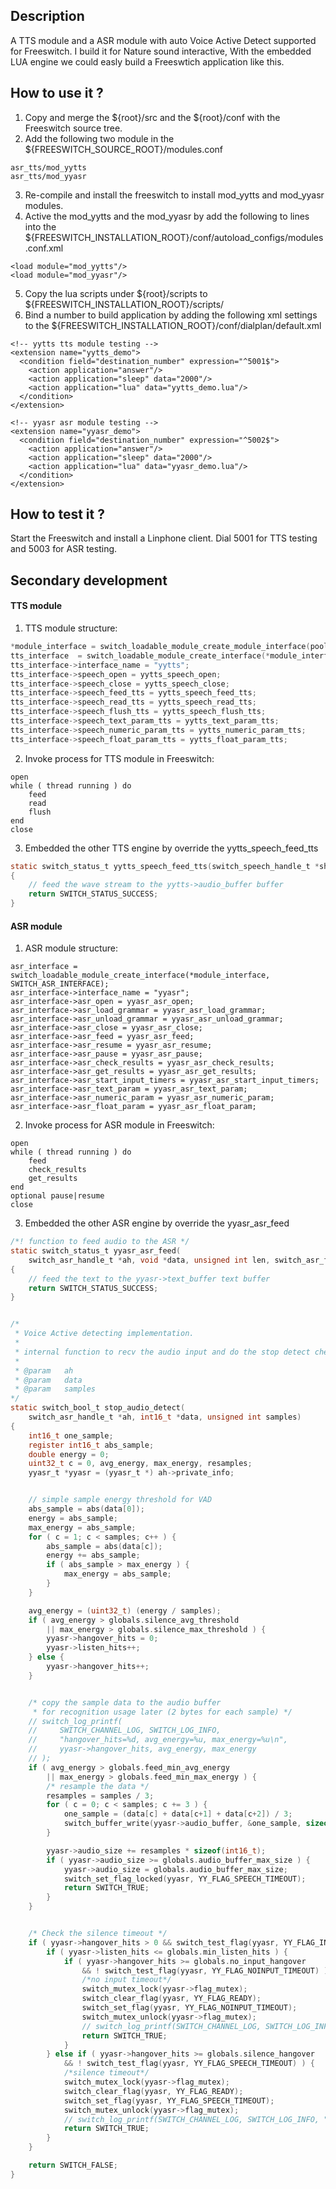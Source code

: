 ## Description
A TTS module and a ASR module with auto Voice Active Detect supported for Freeswitch. 
I build it for Nature sound interactive, With the embedded LUA engine we could easly build a Freeswtich application like this.


## How to use it ?
1. Copy and merge the ${root}/src and the ${root}/conf with the Freeswitch source tree.
2. Add the following two module in the ${FREESWITCH_SOURCE_ROOT}/modules.conf
```
asr_tts/mod_yytts
asr_tts/mod_yyasr
```

3. Re-compile and install the freeswitch to install mod_yytts and mod_yyasr modules.
4. Active the mod_yytts and the mod_yyasr by add the following to lines into the ${FREESWITCH_INSTALLATION_ROOT}/conf/autoload_configs/modules.conf.xml
```
<load module="mod_yytts"/>
<load module="mod_yyasr"/>
```

5. Copy the lua scripts under ${root}/scripts to ${FREESWITCH_INSTALLATION_ROOT}/scripts/
6. Bind a number to build application by adding the following xml settings to the ${FREESWITCH_INSTALLATION_ROOT}/conf/dialplan/default.xml
```
<!-- yytts tts module testing -->
<extension name="yytts_demo">
  <condition field="destination_number" expression="^5001$">
    <action application="answer"/>
    <action application="sleep" data="2000"/>
    <action application="lua" data="yytts_demo.lua"/>
  </condition>
</extension>

<!-- yyasr asr module testing -->
<extension name="yyasr_demo">
  <condition field="destination_number" expression="^5002$">
    <action application="answer"/>
    <action application="sleep" data="2000"/>
    <action application="lua" data="yyasr_demo.lua"/>
  </condition>
</extension>
``` 

## How to test it ?
Start the Freeswitch and install a Linphone client.
Dial 5001 for TTS testing and 5003 for ASR testing.


## Secondary development

#### TTS module
1. TTS module structure:
```c
*module_interface = switch_loadable_module_create_module_interface(pool, modname);
tts_interface  = switch_loadable_module_create_interface(*module_interface, SWITCH_SPEECH_INTERFACE);
tts_interface->interface_name = "yytts";
tts_interface->speech_open = yytts_speech_open;
tts_interface->speech_close = yytts_speech_close;
tts_interface->speech_feed_tts = yytts_speech_feed_tts;
tts_interface->speech_read_tts = yytts_speech_read_tts;
tts_interface->speech_flush_tts = yytts_speech_flush_tts;
tts_interface->speech_text_param_tts = yytts_text_param_tts;
tts_interface->speech_numeric_param_tts = yytts_numeric_param_tts;
tts_interface->speech_float_param_tts = yytts_float_param_tts;
```

2. Invoke process for TTS module in Freeswitch:
```
open
while ( thread running ) do
	feed
	read
	flush
end
close
```


3. Embedded the other TTS engine by override the yytts_speech_feed_tts
```c
static switch_status_t yytts_speech_feed_tts(switch_speech_handle_t *sh, char *text, switch_speech_flag_t *flags)
{
	// feed the wave stream to the yytts->audio_buffer buffer
	return SWITCH_STATUS_SUCCESS;
}
```

#### ASR module
1. ASR module structure:
```
asr_interface = switch_loadable_module_create_interface(*module_interface, SWITCH_ASR_INTERFACE);
asr_interface->interface_name = "yyasr";
asr_interface->asr_open = yyasr_asr_open;
asr_interface->asr_load_grammar = yyasr_asr_load_grammar;
asr_interface->asr_unload_grammar = yyasr_asr_unload_grammar;
asr_interface->asr_close = yyasr_asr_close;
asr_interface->asr_feed = yyasr_asr_feed;
asr_interface->asr_resume = yyasr_asr_resume;
asr_interface->asr_pause = yyasr_asr_pause;
asr_interface->asr_check_results = yyasr_asr_check_results;
asr_interface->asr_get_results = yyasr_asr_get_results;
asr_interface->asr_start_input_timers = yyasr_asr_start_input_timers;
asr_interface->asr_text_param = yyasr_asr_text_param;
asr_interface->asr_numeric_param = yyasr_asr_numeric_param;
asr_interface->asr_float_param = yyasr_asr_float_param;
```

2. Invoke process for ASR module in Freeswitch:
```
open
while ( thread running ) do
	feed
	check_results
	get_results
end
optional pause|resume
close
```

3. Embedded the other ASR engine by override the yyasr_asr_feed
```c
/*! function to feed audio to the ASR */
static switch_status_t yyasr_asr_feed(
    switch_asr_handle_t *ah, void *data, unsigned int len, switch_asr_flag_t *flags)
{
	// feed the text to the yyasr->text_buffer text buffer
	return SWITCH_STATUS_SUCCESS;
}


/*
 * Voice Active detecting implementation.
 * 
 * internal function to recv the audio input and do the stop detect checking
 *
 * @param   ah
 * @param   data
 * @param   samples
*/
static switch_bool_t stop_audio_detect(
    switch_asr_handle_t *ah, int16_t *data, unsigned int samples)
{
    int16_t one_sample;
    register int16_t abs_sample;
    double energy = 0;
    uint32_t c = 0, avg_energy, max_energy, resamples;
    yyasr_t *yyasr = (yyasr_t *) ah->private_info;


    // simple sample energy threshold for VAD
    abs_sample = abs(data[0]);
    energy = abs_sample;
    max_energy = abs_sample;
    for ( c = 1; c < samples; c++ ) {
        abs_sample = abs(data[c]);
        energy += abs_sample;
        if ( abs_sample > max_energy ) {
            max_energy = abs_sample;
        }
    }

    avg_energy = (uint32_t) (energy / samples);
    if ( avg_energy > globals.silence_avg_threshold 
        || max_energy > globals.silence_max_threshold ) {
        yyasr->hangover_hits = 0;
        yyasr->listen_hits++;
    } else {
        yyasr->hangover_hits++;
    }


    /* copy the sample data to the audio buffer
     * for recognition usage later (2 bytes for each sample) */
    // switch_log_printf(
    //     SWITCH_CHANNEL_LOG, SWITCH_LOG_INFO,
    //     "hangover_hits=%d, avg_energy=%u, max_energy=%u\n", 
    //     yyasr->hangover_hits, avg_energy, max_energy
    // );
    if ( avg_energy > globals.feed_min_avg_energy 
        || max_energy > globals.feed_min_max_energy ) {
        /* resample the data */
        resamples = samples / 3;
        for ( c = 0; c < samples; c += 3 ) {
            one_sample = (data[c] + data[c+1] + data[c+2]) / 3;
            switch_buffer_write(yyasr->audio_buffer, &one_sample, sizeof(int16_t));
        }

        yyasr->audio_size += resamples * sizeof(int16_t);
        if ( yyasr->audio_size >= globals.audio_buffer_max_size ) {
            yyasr->audio_size = globals.audio_buffer_max_size;
            switch_set_flag_locked(yyasr, YY_FLAG_SPEECH_TIMEOUT);
            return SWITCH_TRUE;
        }
    }


    /* Check the silence timeout */
    if ( yyasr->hangover_hits > 0 && switch_test_flag(yyasr, YY_FLAG_INPUT_TIMERS) ) {
        if ( yyasr->listen_hits <= globals.min_listen_hits ) {
            if ( yyasr->hangover_hits >= globals.no_input_hangover 
                && ! switch_test_flag(yyasr, YY_FLAG_NOINPUT_TIMEOUT) ) {
                /*no input timeout*/
                switch_mutex_lock(yyasr->flag_mutex);
                switch_clear_flag(yyasr, YY_FLAG_READY);
                switch_set_flag(yyasr, YY_FLAG_NOINPUT_TIMEOUT);
                switch_mutex_unlock(yyasr->flag_mutex);
                // switch_log_printf(SWITCH_CHANNEL_LOG, SWITCH_LOG_INFO, "no input timeout\n");
                return SWITCH_TRUE;
            }
        } else if ( yyasr->hangover_hits >= globals.silence_hangover 
            && ! switch_test_flag(yyasr, YY_FLAG_SPEECH_TIMEOUT) ) {
            /*silence timeout*/
            switch_mutex_lock(yyasr->flag_mutex);
            switch_clear_flag(yyasr, YY_FLAG_READY);
            switch_set_flag(yyasr, YY_FLAG_SPEECH_TIMEOUT);
            switch_mutex_unlock(yyasr->flag_mutex);
            // switch_log_printf(SWITCH_CHANNEL_LOG, SWITCH_LOG_INFO, "silence timeout\n");
            return SWITCH_TRUE;
        }
    }

    return SWITCH_FALSE;
}
```
